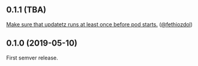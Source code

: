 ## 0.1.1 (TBA)

[Make sure that updatetz runs at least once before pod starts.](https://github.com/hiddeco/cronjobber/issues/24) ([@fethiozdol](https://github.com/fethiozdol))

## 0.1.0 (2019-05-10)

First semver release.